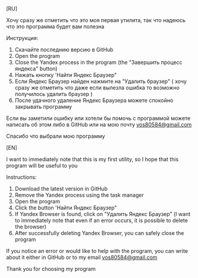 [RU]

Хочу сразу же отметить что это моя первая утилита, так что надеюсь что это программа будет вам полезна

Инструкция:
1. Скачайте последнию версию в GitHub
2. Open the program
3. Close the Yandex process in the program (the "Завершить процесс яндекса" button)
4. Нажать кнопку 'Найти Яндекс Браузер"
5. Если Яндекс Браузер найден нажмите на "Удалить браузер" ( хочу сразу же отметить что даже если вылезла ошибка то возможно получилось удалить браузер )
6. После удачного удаление Яндекс Браузера можете спокойно закрывать программу

Если вы заметили ошибку или хотели бы помочь с программой можете написать об этом либо в GitHub или на мою почту vos80584@gmail.com

Спасибо что выбрали мою программу

[EN]

I want to immediately note that this is my first utility, so I hope that this program will be useful to you

Instructions:
1. Download the latest version in GitHub
2. Remove the Yandex process using the task manager
3. Open the program
4. Click the button 'Найти Яндекс Браузер"
5. If Yandex Browser is found, click on "Удалить Яндекс Браузер" (I want to immediately note that even if an error occurs, it is possible to delete the browser)
6. After successfully deleting Yandex Browser, you can safely close the program

If you notice an error or would like to help with the program, you can write about it either in GitHub or to my email vos80584@gmail.com

Thank you for choosing my program
